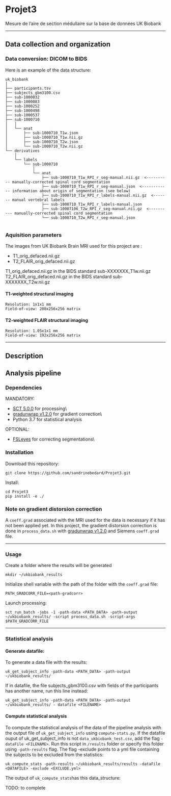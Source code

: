 # Projet3
Mesure de l’aire de section médullaire sur la base de données UK Biobank
- - -
## Data collection and organization
### Data conversion: DICOM to BIDS
Here is an example of the data structure:
~~~
uk_biobank
│
├── participants.tsv
├── subjects_gbm3100.csv
├── sub-1000032
├── sub-1000083
├── sub-1000252
├── sub-1000498
├── sub-1000537
├── sub-1000710
│   │
│   └── anat
│       ├── sub-1000710_T1w.json
│       ├── sub-1000710_T1w.nii.gz
│       ├── sub-1000710_T2w.json
│       └── sub-1000710_T2w.nii.gz
└── derivatives
    │
    └── labels
        └── sub-1000710
            │
            └── anat
                ├── sub-1000710_T1w_RPI_r_seg-manual.nii.gz  <---------- manually-corrected spinal cord segmentation
                ├── sub-1000710_T1w_RPI_r_seg-manual.json  <------------ information about origin of segmentation (see below)
                ├── sub-1000710_T1w_RPI_r_labels-manual.nii.gz  <------- manual vertebral labels
                ├── sub-1000710_T1w_RPI_r_labels-manual.json
                ├── sub-10007106_T2w_RPI_r_seg-manual.nii.gz  <---------- manually-corrected spinal cord segmentation
                └── sub-1000710_T2w_RPI_r_seg-manual.json
 
~~~

### Aquisition parameters
The images from UK Biobank Brain MRI used for this project are :
 * T1_orig_defaced.nii.gz
 * T2_FLAIR_orig_defaced.nii.gz
 
 T1_orig_defaced.nii.gz in the BIDS standard sub-XXXXXXX_T1w.nii.gz
 T2_FLAIR_orig_defaced.nii.gz in the BIDS standard sub-XXXXXXX_T2w.nii.gz
#### T1-weighted structural imaging
    Resolution: 1x1x1 mm
    Field-of-view: 208x256x256 matrix
#### T2-weighted FLAIR structural imaging
    Resolution: 1.05x1x1 mm
    Field-of-view: 192x256x256 matrix
- - -
## Description
## Analysis pipeline
### Dependencies
MANDATORY:

* [SCT 5.0.0](https://github.com/neuropoly/spinalcordtoolbox/releases/tag/5.0.1) for processing\
* [gradunwrap v1.2.0](https://github.com/Washington-University/gradunwarp/tree/v1.2.0) for gradient correction\
* Python 3.7  for statistical analysis

OPTIONAL:

* [FSLeyes](https://fsl.fmrib.ox.ac.uk/fsl/fslwiki/FSLeyes) for correcting segmentations\

### Installation
Download this repository:
~~~
git clone https://github.com/sandrinebedard/Projet3.git
~~~
Install:
~~~
cd Projet3
pip install -e ./
~~~
### Note on gradient distorsion correction
A `coeff.grad` associated with the MRI used for the data is necessary if it has not been applied yet. In this project, the gradient distorsion correction is done in `process_data.sh` with [gradunwrap v1.2.0](https://github.com/Washington-University/gradunwarp/tree/v1.2.0) and Siemens `coeff.grad` file.
- - -
### Usage
Create a folder where the results will be generated
~~~
mkdir ~/ukbiobank_results
~~~
Initialize shell variable with the path of the folder with the `coeff.grad` file:
~~~
PATH_GRADCORR_FILE=<path-gradcorr>
~~~
Launch processing:
~~~
sct_run_batch -jobs -1 -path-data <PATH_DATA> -path-output ~/ukbiobank_results/ -script process_data.sh -script-args $PATH_GRADCORR_FILE
~~~
- - -
### Statistical analysis
#### Generate datafile:
To generate a data file with the results:

~~~
uk_get_subject_info -path-data <PATH_DATA> -path-output ~/ukbiobank_results/
~~~

If in datafile, the file subjects_gbm3100.csv with fields of the participants has another name, run this line instead:

~~~
uk_get_subject_info -path-data <PATH_DATA> -path-output ~/ukbiobank_results/ - datafile <FILENAME>
~~~
#### Compute statistical analysis
To compute the statistical analysis of the data of the pipeline analysis with the output file of `uk_get_subject_info` using `compute-stats.py`.  If the datafile ouput of uk_get_subject_info is not `data_ukbiobank_test.csv`, add the flag `-dataFile <FILENAME>`. Run this script in `/results` folder or specify this folder using  `-path-results` flag. The flag -exclude points to a yml file containing the subjects to be excluded from the statistics:
~~~
uk_compute_stats -path-results ~/ukbiobank_results/results -dataFile <DATAFILE> -exclude <EXCLUDE.yml>
~~~

The output of `uk_compute_stats`has this data_structure:

TODO: to complete
